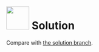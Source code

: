 # <img src="https://cloud.githubusercontent.com/assets/7833470/10423298/ea833a68-7079-11e5-84f8-0a925ab96893.png" width="60">  Solution

Compare with <a href="https://github.com/sf-wdi-24/grow-a-tree/tree/solution" target="_blank">the solution branch</a>.
